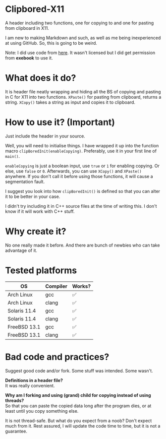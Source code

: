 # Clipbored-X11
A header including two functions, one for copying to and one for pasting from clipboard in X11.

I am new to making Markdown and such, as well as me being inexperienced at using GitHub. So, this is going to be weird. 

Note: I did use code from [here](https://github.com/exebook/x11clipboard). It wasn't licensed but I did get permission from **exebook** to use it.

# What does it do?
It is header file neatly wrapping and hiding all the BS of copying and pasting in C for X11 into two functions.
`XPaste()` for pasting from clipboard, returns a string. `XCopy()` takes a string as input and copies it to clipboard. 

# How to use it? (Important)
Just include the header in your source. 

Well, you will need to initialise things. I have wrapped it up into the function macro `clipBoredInit(enableCopying)`. Preferably, use it in your 
first line of `main()`.

`enableCopying` is just a boolean input, use `true` or `1` for enabling copying. Or else, use `false` or `0`. Afterwards, you 
can use `XCopy()` and `XPaste()` anywhere. If you don't call it before using those functions, it will cause a segmentation fault. 

I suggest you look into how `clipBoredInit()` is defined so that you can alter it to be better in your case. 

I didn't try including it in C++ source files at the time of writing this. I don't know if it will work with C++ stuff. 

# Why create it?
No one really made it before. And there are bunch of newbies who can take advantage of it.

# Tested platforms
<table>
<thead>
<tr>
<th>OS</th>
<th>Compiler</th>
<th>Works?</th>
</tr>
</thead>
<tbody>
<tr>

<td>Arch Linux</td>
<td>gcc</td>
<td>✅</td>
</tr>
<tr>
<td>Arch Linux</td>
<td>clang</td>
<td>✅</td>
</tr>
<tr>
<td>Solaris 11.4</td>
<td>gcc</td>
<td>✅</td>
</tr>
<tr>
<td>Solaris 11.4</td>
<td>clang</td>
<td>✅</td>
</tr>
<tr>
</tr>
<tr>
<td>FreeBSD 13.1</td>
<td>gcc</td>
<td>✅</td>
</tr>
<tr>
<td>FreeBSD 13.1</td>
<td>clang</td>
<td>✅</td>
</tr>
</tbody>
</table>

# Bad code and practices? 
Suggest good code and/or fork. Some stuff was intended. Some wasn't.

**Definitions in a header file?**  
It was really convenient. 

**Why am I forking and using (grand) child for copying instead of using threads?**   
So that you can paste the copied data long after the program dies, or at least until you copy something else.

It is not thread-safe. But what do you expect from a noob? Don't expect much from it. Rest assured, I will update the code time to time, but it is not a guarantee.
